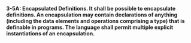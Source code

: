 **3-5A: Encapsulated Definitions.  It shall be possible to encapsulate definitions. An encapsulation may contain declarations of anything (including the data elements and operations comprising a type) that is definable in programs. The language shall permit multiple explicit instantiations of an encapsulation.**
